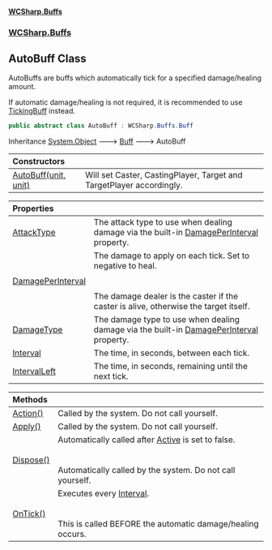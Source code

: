 #### [WCSharp.Buffs](README.md 'README')
### [WCSharp.Buffs](WCSharp.Buffs.md 'WCSharp.Buffs')

## AutoBuff Class

AutoBuffs are buffs which automatically tick for a specified damage/healing amount.  
  
If automatic damage/healing is not required, it is recommended to use [TickingBuff](WCSharp.Buffs.TickingBuff.md 'WCSharp.Buffs.TickingBuff') instead.

```csharp
public abstract class AutoBuff : WCSharp.Buffs.Buff
```

Inheritance [System.Object](https://docs.microsoft.com/en-us/dotnet/api/System.Object 'System.Object') &#129106; [Buff](WCSharp.Buffs.Buff.md 'WCSharp.Buffs.Buff') &#129106; AutoBuff

| Constructors | |
| :--- | :--- |
| [AutoBuff(unit, unit)](WCSharp.Buffs.AutoBuff.AutoBuff(War3Api.Common.unit,War3Api.Common.unit).md 'WCSharp.Buffs.AutoBuff.AutoBuff(War3Api.Common.unit, War3Api.Common.unit)') | Will set Caster, CastingPlayer, Target and TargetPlayer accordingly. |

| Properties | |
| :--- | :--- |
| [AttackType](WCSharp.Buffs.AutoBuff.AttackType.md 'WCSharp.Buffs.AutoBuff.AttackType') | The attack type to use when dealing damage via the built-in [DamagePerInterval](WCSharp.Buffs.AutoBuff.DamagePerInterval.md 'WCSharp.Buffs.AutoBuff.DamagePerInterval') property. |
| [DamagePerInterval](WCSharp.Buffs.AutoBuff.DamagePerInterval.md 'WCSharp.Buffs.AutoBuff.DamagePerInterval') | The damage to apply on each tick. Set to negative to heal.<br/><br/><br/>The damage dealer is the caster if the caster is alive, otherwise the target itself. |
| [DamageType](WCSharp.Buffs.AutoBuff.DamageType.md 'WCSharp.Buffs.AutoBuff.DamageType') | The damage type to use when dealing damage via the built-in [DamagePerInterval](WCSharp.Buffs.AutoBuff.DamagePerInterval.md 'WCSharp.Buffs.AutoBuff.DamagePerInterval') property. |
| [Interval](WCSharp.Buffs.AutoBuff.Interval.md 'WCSharp.Buffs.AutoBuff.Interval') | The time, in seconds, between each tick. |
| [IntervalLeft](WCSharp.Buffs.AutoBuff.IntervalLeft.md 'WCSharp.Buffs.AutoBuff.IntervalLeft') | The time, in seconds, remaining until the next tick. |

| Methods | |
| :--- | :--- |
| [Action()](WCSharp.Buffs.AutoBuff.Action().md 'WCSharp.Buffs.AutoBuff.Action()') | Called by the system. Do not call yourself. |
| [Apply()](WCSharp.Buffs.AutoBuff.Apply().md 'WCSharp.Buffs.AutoBuff.Apply()') | Called by the system. Do not call yourself. |
| [Dispose()](WCSharp.Buffs.AutoBuff.Dispose().md 'WCSharp.Buffs.AutoBuff.Dispose()') | Automatically called after [Active](WCSharp.Buffs.Buff.Active.md 'WCSharp.Buffs.Buff.Active') is set to false.<br/><br/><br/>Automatically called by the system. Do not call yourself. |
| [OnTick()](WCSharp.Buffs.AutoBuff.OnTick().md 'WCSharp.Buffs.AutoBuff.OnTick()') | Executes every [Interval](WCSharp.Buffs.AutoBuff.Interval.md 'WCSharp.Buffs.AutoBuff.Interval').<br/><br/><br/>This is called BEFORE the automatic damage/healing occurs. |
